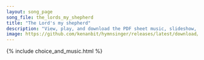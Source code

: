 ```yaml
---
layout: song_page
song_file: the_lords_my_shepherd
title: "The Lord's my shepherd"
description: "View, play, and download the PDF sheet music, slideshow, and audio. Lyrics: The Lord's my shepherd, I'll not want. He makes me down to lie in pastures green; he leadeth me the quiet waters by.  My soul he doth restore again, a... english theist 4part chords"
image: https://github.com/kenanbit/hymnsinger/releases/latest/download/the_lords_my_shepherd-trad.png
---
```


{% include choice_and_music.html %}